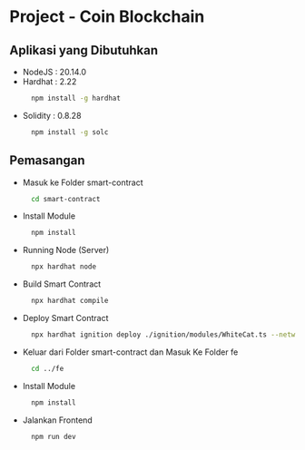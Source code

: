 # Project - Coin Blockchain

## Aplikasi yang Dibutuhkan
- NodeJS : 20.14.0
- Hardhat : 2.22
  ```sh
    npm install -g hardhat
  ```
- Solidity : 0.8.28
  ```sh
    npm install -g solc
  ```

## Pemasangan
- Masuk ke Folder smart-contract
  ```sh
    cd smart-contract
  ```
- Install Module
  ```sh
    npm install
  ```
- Running Node (Server)
  ```sh
    npx hardhat node
  ```
- Build Smart Contract
  ```sh
    npx hardhat compile
  ```
- Deploy Smart Contract
  ```sh
    npx hardhat ignition deploy ./ignition/modules/WhiteCat.ts --network localhost
  ```
- Keluar dari Folder smart-contract dan Masuk Ke Folder fe
  ```sh
    cd ../fe
  ```
- Install Module
  ```sh
    npm install
  ```
- Jalankan Frontend
  ```sh
    npm run dev
  ```
